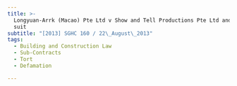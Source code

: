 ```yaml
---
title: >-
  Longyuan-Arrk (Macao) Pte Ltd v Show and Tell Productions Pte Ltd and another
  suit
subtitle: "[2013] SGHC 160 / 22\_August\_2013"
tags:
  - Building and Construction Law
  - Sub-Contracts
  - Tort
  - Defamation

---
```


